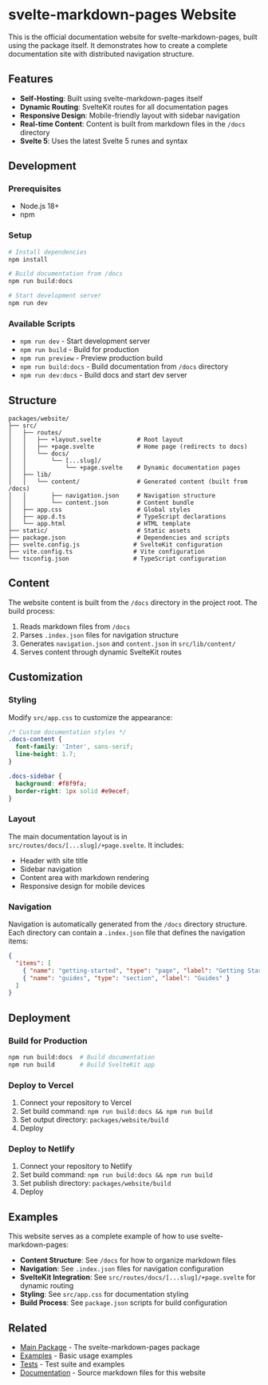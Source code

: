 # svelte-markdown-pages Website

This is the official documentation website for svelte-markdown-pages, built using the package itself. It demonstrates how to create a complete documentation site with distributed navigation structure.

## Features

- **Self-Hosting**: Built using svelte-markdown-pages itself
- **Dynamic Routing**: SvelteKit routes for all documentation pages
- **Responsive Design**: Mobile-friendly layout with sidebar navigation
- **Real-time Content**: Content is built from markdown files in the `/docs` directory
- **Svelte 5**: Uses the latest Svelte 5 runes and syntax

## Development

### Prerequisites

- Node.js 18+
- npm

### Setup

```bash
# Install dependencies
npm install

# Build documentation from /docs
npm run build:docs

# Start development server
npm run dev
```

### Available Scripts

- `npm run dev` - Start development server
- `npm run build` - Build for production
- `npm run preview` - Preview production build
- `npm run build:docs` - Build documentation from `/docs` directory
- `npm run dev:docs` - Build docs and start dev server

## Structure

```
packages/website/
├── src/
│   ├── routes/
│   │   ├── +layout.svelte          # Root layout
│   │   ├── +page.svelte            # Home page (redirects to docs)
│   │   └── docs/
│   │       └── [...slug]/
│   │           └── +page.svelte    # Dynamic documentation pages
│   ├── lib/
│   │   └── content/                # Generated content (built from /docs)
│   │       ├── navigation.json     # Navigation structure
│   │       └── content.json        # Content bundle
│   ├── app.css                     # Global styles
│   ├── app.d.ts                    # TypeScript declarations
│   └── app.html                    # HTML template
├── static/                         # Static assets
├── package.json                    # Dependencies and scripts
├── svelte.config.js               # SvelteKit configuration
├── vite.config.ts                 # Vite configuration
└── tsconfig.json                  # TypeScript configuration
```

## Content

The website content is built from the `/docs` directory in the project root. The build process:

1. Reads markdown files from `/docs`
2. Parses `.index.json` files for navigation structure
3. Generates `navigation.json` and `content.json` in `src/lib/content/`
4. Serves content through dynamic SvelteKit routes

## Customization

### Styling

Modify `src/app.css` to customize the appearance:

```css
/* Custom documentation styles */
.docs-content {
  font-family: 'Inter', sans-serif;
  line-height: 1.7;
}

.docs-sidebar {
  background: #f8f9fa;
  border-right: 1px solid #e9ecef;
}
```

### Layout

The main documentation layout is in `src/routes/docs/[...slug]/+page.svelte`. It includes:

- Header with site title
- Sidebar navigation
- Content area with markdown rendering
- Responsive design for mobile devices

### Navigation

Navigation is automatically generated from the `/docs` directory structure. Each directory can contain a `.index.json` file that defines the navigation items:

```json
{
  "items": [
    { "name": "getting-started", "type": "page", "label": "Getting Started" },
    { "name": "guides", "type": "section", "label": "Guides" }
  ]
}
```

## Deployment

### Build for Production

```bash
npm run build:docs  # Build documentation
npm run build       # Build SvelteKit app
```

### Deploy to Vercel

1. Connect your repository to Vercel
2. Set build command: `npm run build:docs && npm run build`
3. Set output directory: `packages/website/build`
4. Deploy

### Deploy to Netlify

1. Connect your repository to Netlify
2. Set build command: `npm run build:docs && npm run build`
3. Set publish directory: `packages/website/build`
4. Deploy

## Examples

This website serves as a complete example of how to use svelte-markdown-pages:

- **Content Structure**: See `/docs` for how to organize markdown files
- **Navigation**: See `.index.json` files for navigation configuration
- **SvelteKit Integration**: See `src/routes/docs/[...slug]/+page.svelte` for dynamic routing
- **Styling**: See `src/app.css` for documentation styling
- **Build Process**: See `package.json` scripts for build configuration

## Related

- [Main Package](../../packages/svelte-markdown-pages) - The svelte-markdown-pages package
- [Examples](../../packages/examples) - Basic usage examples
- [Tests](../../packages/tests) - Test suite and examples
- [Documentation](../../docs) - Source markdown files for this website

